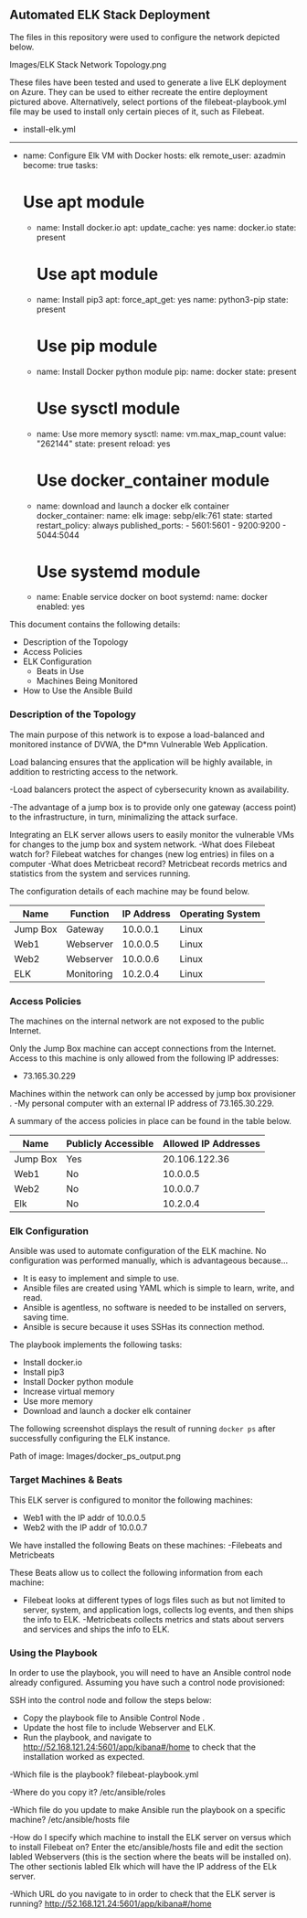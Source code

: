 ## Automated ELK Stack Deployment

The files in this repository were used to configure the network depicted below.

Images/ELK Stack Network Topology.png

These files have been tested and used to generate a live ELK deployment on Azure. They can be used to either recreate the entire deployment pictured above. Alternatively, select portions of the filebeat-playbook.yml file may be used to install only certain pieces of it, such as Filebeat.

  - install-elk.yml

---
- name: Configure Elk VM with Docker
  hosts: elk
  remote_user: azadmin
  become: true
  tasks:
    # Use apt module
    - name: Install docker.io
      apt:
        update_cache: yes
        name: docker.io
        state: present

      # Use apt module
    - name: Install pip3
      apt:
        force_apt_get: yes
        name: python3-pip
        state: present

      # Use pip module
    - name: Install Docker python module
      pip:
        name: docker
        state: present

      # Use sysctl module
    - name: Use more memory
      sysctl:
        name: vm.max_map_count
        value: "262144"
        state: present
        reload: yes

      # Use docker_container module
    - name: download and launch a docker elk container
      docker_container:
        name: elk
        image: sebp/elk:761
        state: started
        restart_policy: always
        published_ports:
          - 5601:5601
          - 9200:9200
          - 5044:5044

      # Use systemd module
    - name: Enable service docker on boot
      systemd:
        name: docker
        enabled: yes

This document contains the following details:
- Description of the Topology
- Access Policies
- ELK Configuration
  - Beats in Use
  - Machines Being Monitored
- How to Use the Ansible Build


### Description of the Topology

The main purpose of this network is to expose a load-balanced and monitored instance of DVWA, the D*mn Vulnerable Web Application.

Load balancing ensures that the application will be highly available, in addition to restricting access to the network.

-Load balancers protect the aspect of cybersecurity known as availability.  

-The advantage of a jump box is to provide only one gateway (access point) to the infrastructure, in turn, minimalizing the attack surface.

Integrating an ELK server allows users to easily monitor the vulnerable VMs for changes to the jump box and system network.
  -What does Filebeat watch for? Filebeat watches for changes (new log entries) in  files on a computer
 -What does Metricbeat record? Metricbeat records metrics and statistics from the system and services running. 

The configuration details of each machine may be found below.

| Name     | Function  | IP Address | Operating System |
|----------|---------- |------------|------------------|
| Jump Box | Gateway   | 10.0.0.1   | Linux            |
| Web1     | Webserver | 10.0.0.5   | Linux            |
| Web2     | Webserver | 10.0.0.6   | Linux            |
| ELK      | Monitoring| 10.2.0.4   | Linux            |

### Access Policies

The machines on the internal network are not exposed to the public Internet. 

Only the Jump Box machine can accept connections from the Internet. Access to this machine is only allowed from the following IP addresses:
 - 73.165.30.229

Machines within the network can only be accessed by jump box provisioner .
   -My personal computer with an external IP address of 73.165.30.229.

A summary of the access policies in place can be found in the table below.

| Name     | Publicly Accessible | Allowed IP Addresses |
|----------|---------------------|----------------------|
| Jump Box | Yes                 |   20.106.122.36      |
| Web1     | No                  |    10.0.0.5          |
| Web2     | No                  |    10.0.0.7          |
| Elk      | No                  |    10.2.0.4          |


### Elk Configuration

Ansible was used to automate configuration of the ELK machine. No configuration was performed manually, which is advantageous because...
  - It is easy to implement and simple to use.
 - Ansible files are created using YAML which is simple to learn, write, and read.
 - Ansible is agentless, no software is needed to be installed on servers, saving time.
 - Ansible is secure because it uses SSHas its connection method. 

  
The playbook implements the following tasks:
  - Install docker.io
  - Install pip3
  - Install Docker python module
  - Increase virtual memory
  - Use more memory
  - Download and launch a docker elk container

The following screenshot displays the result of running `docker ps` after successfully configuring the ELK instance.

Path of image: Images/docker_ps_output.png

### Target Machines & Beats
This ELK server is configured to monitor the following machines:
   
  - Web1 with the IP addr of 10.0.0.5
  - Web2 with the IP addr of 10.0.0.7

We have installed the following Beats on these machines:
  -Filebeats and Metricbeats

These Beats allow us to collect the following information from each machine:
- Filebeat looks at different types of logs files such as but not limited to server, system, and application logs, collects log events, and then ships the info to ELK.
 -Metricbeats collects metrics and stats about servers and services and ships the info to ELK.

### Using the Playbook
In order to use the playbook, you will need to have an Ansible control node already configured. Assuming you have such a control node provisioned: 

SSH into the control node and follow the steps below:
- Copy the playbook file to Ansible Control Node .
- Update the host file to include Webserver and ELK.
- Run the playbook, and navigate to http://52.168.121.24:5601/app/kibana#/home to check that the installation worked as expected.

-Which file is the playbook? filebeat-playbook.yml 

-Where do you copy it? /etc/ansible/roles

-Which file do you update to make Ansible run the playbook on a specific machine? /etc/ansible/hosts file

-How do I specify which machine to install the ELK server on versus which to install Filebeat on? Enter the etc/ansible/hosts file and edit the section labled Webservers (this is the section where the beats will be installed on).  The other sectionis labled Elk which will have the IP address of the ELk server.

-Which URL do you navigate to in order to check that the ELK server is running?  http://52.168.121.24:5601/app/kibana#/home

